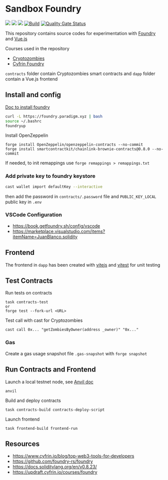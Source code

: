 # Sandbox Foundry

<img src="https://img.shields.io/badge/solidity-0.8.13-005850?style=flat"> <img src="https://img.shields.io/badge/Vue.js-35495E?logo=vuedotjs&logoColor=4FC08D" /> <img src="https://img.shields.io/badge/-Ethereum-005850?style=flat&logo=Ethereum">
[![Build](https://github.com/icyfry/sandbox-cryptozombies-foundry/actions/workflows/build.yml/badge.svg)](https://github.com/icyfry/sandbox-cryptozombies-foundry/actions/workflows/build.yml)
[![Quality Gate Status](https://sonarcloud.io/api/project_badges/measure?project=icyfry_sandbox-cryptozombies-foundry&metric=alert_status)](https://sonarcloud.io/summary/new_code?id=icyfry_sandbox-cryptozombies-foundry)

This repository contains source codes for experimentation with [Foundry](https://github.com/foundry-rs) and [Vue.js](https://vuejs.org/)

Courses used in the repository
* [Cryptozombies](https://cryptozombies.io/en/)
* [Cyfrin Foundry](https://updraft.cyfrin.io/courses/foundry)

`contracts` folder contain Cryptozombies smart contracts and `dapp` folder contain a Vue.js frontend

## Install and config

[Doc to install foundry](https://book.getfoundry.sh/getting-started/installation)

```bash
curl -L https://foundry.paradigm.xyz | bash
source ~/.bashrc
foundryup
```

Install OpenZeppelin
```
forge install OpenZeppelin/openzeppelin-contracts --no-commit
forge install smartcontractkit/chainlink-brownie-contracts@0.8.0 --no-commit
```

If needed, to init remappings use `forge remappings > remappings.txt`

### Add private key to foundry keystore

```bash
cast wallet import defaultKey --interactive
```

then add the password in `contracts/.password` file and `PUBLIC_KEY_LOCAL` public key in `.env`

### VSCode Configuration

* https://book.getfoundry.sh/config/vscode
* https://marketplace.visualstudio.com/items?itemName=JuanBlanco.solidity

## Frontend

The frontend in `dapp` has been created with [vitejs](https://vitejs.dev/guide/) and [vitest](https://vitest.dev/guide/) for unit testing 


## Test Contracts

Run tests on contracts
```
task contracts-test
or
forge test --fork-url <URL>
```

Test call with cast for Cryptozombies
```
cast call 0x... "getZombiesByOwner(address _owner)" "0x..."
```

### Gas

Create a gas usage snapshot file `.gas-snapshot` with `forge snapshot`

## Run Contracts and Frontend

Launch a local testnet node, see [Anvil doc](https://book.getfoundry.sh/reference/anvil/)
```
anvil
```
Build and deploy contracts
```
task contracts-build contracts-deploy-script
```
Launch frontend
```
task frontend-build frontend-run
```

## Resources

* https://www.cyfrin.io/blog/top-web3-tools-for-developers
* https://github.com/foundry-rs/foundry
* https://docs.soliditylang.org/en/v0.8.23/
* https://updraft.cyfrin.io/courses/foundry
